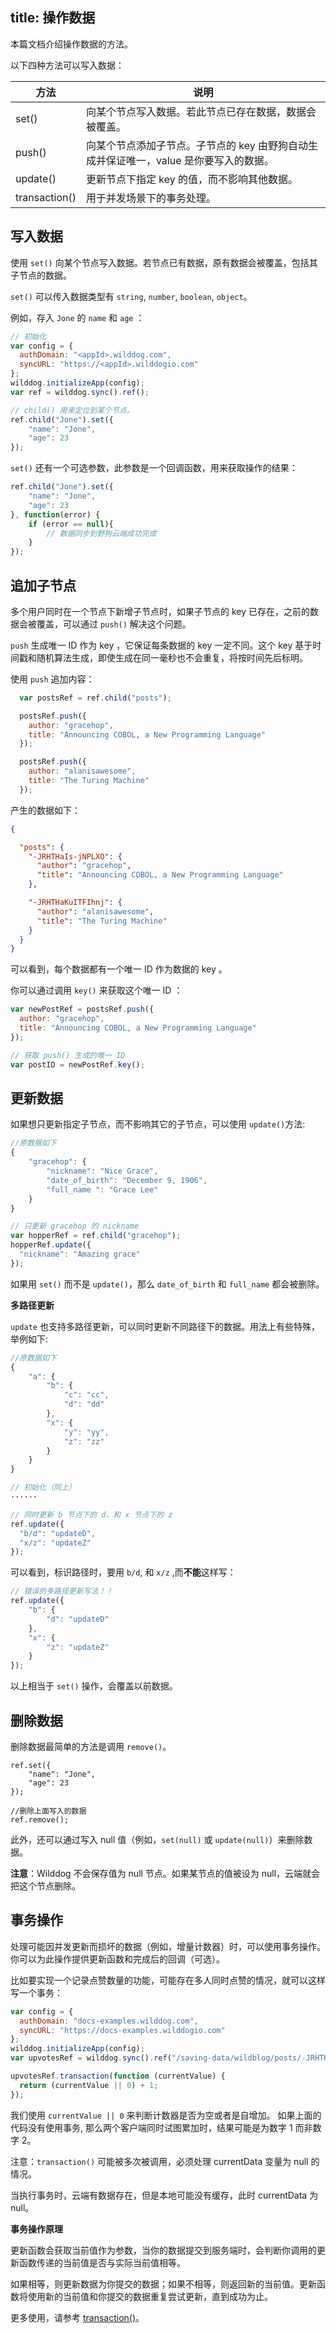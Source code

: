 title:  操作数据
---

本篇文档介绍操作数据的方法。
 
以下四种方法可以写入数据：

方法 |  说明 
----|------
set() | 向某个节点写入数据。若此节点已存在数据，数据会被覆盖。 
push() | 向某个节点添加子节点。子节点的 key 由野狗自动生成并保证唯一，value 是你要写入的数据。
update() | 更新节点下指定 key 的值，而不影响其他数据。 
transaction() | 用于并发场景下的事务处理。 

## 写入数据

使用 `set()` 向某个节点写入数据。若节点已有数据，原有数据会被覆盖，包括其子节点的数据。

`set()` 可以传入数据类型有 `string`, `number`, `boolean`, `object`。

例如，存入 `Jone` 的 `name` 和 `age` ：

```js
// 初始化
var config = {
  authDomain: "<appId>.wilddog.com",
  syncURL: "https://<appId>.wilddogio.com"
};
wilddog.initializeApp(config);
var ref = wilddog.sync().ref();

// child() 用来定位到某个节点。
ref.child("Jone").set({
    "name": "Jone",
    "age": 23
});
```

`set()` 还有一个可选参数，此参数是一个回调函数，用来获取操作的结果：

```js
ref.child("Jone").set({
    "name": "Jone",
    "age": 23
}, function(error) {
    if (error == null){
        // 数据同步到野狗云端成功完成
    }
});
```

## 追加子节点

多个用户同时在一个节点下新增子节点时，如果子节点的 key 已存在，之前的数据会被覆盖，可以通过 `push()` 解决这个问题。

`push` 生成唯一 ID 作为 key ，它保证每条数据的 key 一定不同。这个 key 基于时间戳和随机算法生成，即使生成在同一毫秒也不会重复，将按时间先后标明。

使用 `push` 追加内容：

```js
  var postsRef = ref.child("posts");

  postsRef.push({
    author: "gracehop",
    title: "Announcing COBOL, a New Programming Language"
  });

  postsRef.push({
    author: "alanisawesome",
    title: "The Turing Machine"
  });
```

产生的数据如下：

```json
{

  "posts": {
    "-JRHTHaIs-jNPLXO": {
      "author": "gracehop",
      "title": "Announcing COBOL, a New Programming Language"
    },

    "-JRHTHaKuITFIhnj": {
      "author": "alanisawesome",
      "title": "The Turing Machine"
    }
  }
}
```

可以看到，每个数据都有一个唯一 ID 作为数据的 key 。

你可以通过调用 `key()` 来获取这个唯一 ID ：

```js
var newPostRef = postsRef.push({
  author: "gracehop",
  title: "Announcing COBOL, a New Programming Language"
});

// 获取 push() 生成的唯一 ID
var postID = newPostRef.key();
```

## 更新数据

如果想只更新指定子节点，而不影响其它的子节点，可以使用 `update()`方法:

```js
//原数据如下
{
    "gracehop": {
        "nickname": "Nice Grace",
        "date_of_birth": "December 9, 1906",
        "full_name ": "Grace Lee"
    }
}
```
```js
// 只更新 gracehop 的 nickname
var hopperRef = ref.child("gracehop");
hopperRef.update({
  "nickname": "Amazing grace"
});
```
如果用 `set()` 而不是 `update()`，那么 `date_of_birth` 和 `full_name` 都会被删除。

**多路径更新**

`update` 也支持多路径更新，可以同时更新不同路径下的数据。用法上有些特殊，举例如下:

```js
//原数据如下
{
    "a": {
        "b": {
            "c": "cc",
            "d": "dd"
        },
        "x": {
            "y": "yy",
            "z": "zz"
        }
    }
}
```

```js
// 初始化（同上）
······

// 同时更新 b 节点下的 d，和 x 节点下的 z
ref.update({
  "b/d": "updateD",
  "x/z": "updateZ"
});
```

可以看到，标识路径时，要用 `b/d`, 和 `x/z` ,而**不能**这样写：

```js
// 错误的多路径更新写法！！
ref.update({
    "b": {
        "d": "updateD"
    },
    "x": {
        "z": "updateZ"
    }
});
```
以上相当于 `set()` 操作，会覆盖以前数据。

## 删除数据

删除数据最简单的方法是调用 `remove()`。

```
ref.set({
    "name": "Jone",
    "age": 23
});

//删除上面写入的数据
ref.remove();
```

此外，还可以通过写入 null 值（例如，`set(null)` 或 `update(null)`）来删除数据。 

**注意**：Wilddog 不会保存值为 null 节点。如果某节点的值被设为 null，云端就会把这个节点删除。

## 事务操作

处理可能因并发更新而损坏的数据（例如，增量计数器）时，可以使用事务操作。你可以为此操作提供更新函数和完成后的回调（可选）。

比如要实现一个记录点赞数量的功能，可能存在多人同时点赞的情况，就可以这样写一个事务：

```js
var config = {
  authDomain: "docs-examples.wilddog.com",
  syncURL: "https://docs-examples.wilddogio.com"
};
wilddog.initializeApp(config);
var upvotesRef = wilddog.sync().ref("/saving-data/wildblog/posts/-JRHTHaIs-jNPLXOQivY/upvotes");

upvotesRef.transaction(function (currentValue) {
  return (currentValue || 0) + 1;
});
```

我们使用 `currentValue || 0` 来判断计数器是否为空或者是自增加。 如果上面的代码没有使用事务, 那么两个客户端同时试图累加时，结果可能是为数字 1 而非数字 2。

注意：`transaction()` 可能被多次被调用，必须处理 currentData 变量为 null 的情况。

当执行事务时，云端有数据存在，但是本地可能没有缓存，此时 currentData 为 null。

**事务操作原理**

更新函数会获取当前值作为参数，当你的数据提交到服务端时，会判断你调用的更新函数传递的当前值是否与实际当前值相等。

如果相等，则更新数据为你提交的数据；如果不相等，则返回新的当前值。更新函数将使用新的当前值和你提交的数据重复尝试更新，直到成功为止。


更多使用，请参考 [transaction()](/api/sync/web.html#transaction)。


